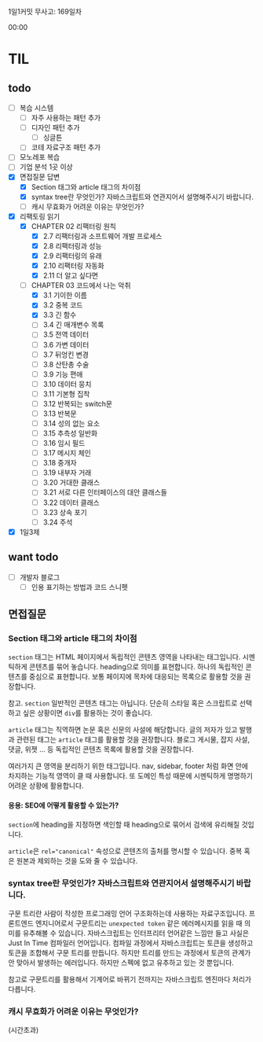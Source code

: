 1일1커밋 무사고: 169일차

00:00

# TIL

## todo

- [ ] 복습 시스템
  - [ ] 자주 사용하는 패턴 추가
  - [ ] 디자인 패턴 추가
    - [ ] 싱글튼
  - [ ] 코테 자료구조 패턴 추가
- [ ] 모노레포 복습
- [ ] 기업 분석 1곳 이상
- [x] 면접질문 답변
  - [x] Section 태그와 article 태그의 차이점
  - [x] syntax tree란 무엇인가? 자바스크립트와 연관지어서 설명해주시기 바랍니다.
  - [ ] 캐시 무효화가 어려운 이유는 무엇인가? 
- [x] 리팩토링 읽기
  - [x] CHAPTER 02 리팩터링 원칙
    - [x] 2.7 리팩터링과 소프트웨어 개발 프로세스
    - [x] 2.8 리팩터링과 성능
    - [x] 2.9 리팩터링의 유래
    - [x] 2.10 리팩터링 자동화
    - [x] 2.11 더 알고 싶다면
  - [ ] CHAPTER 03 코드에서 나는 악취
    - [x] 3.1 기이한 이름
    - [x] 3.2 중복 코드
    - [x] 3.3 긴 함수
    - [ ] 3.4 긴 매개변수 목록
    - [ ] 3.5 전역 데이터
    - [ ] 3.6 가변 데이터
    - [ ] 3.7 뒤엉킨 변경
    - [ ] 3.8 산탄총 수술
    - [ ] 3.9 기능 편애
    - [ ] 3.10 데이터 뭉치
    - [ ] 3.11 기본형 집착
    - [ ] 3.12 반복되는 switch문
    - [ ] 3.13 반복문
    - [ ] 3.14 성의 없는 요소
    - [ ] 3.15 추측성 일반화
    - [ ] 3.16 임시 필드
    - [ ] 3.17 메시지 체인
    - [ ] 3.18 중개자
    - [ ] 3.19 내부자 거래
    - [ ] 3.20 거대한 클래스
    - [ ] 3.21 서로 다른 인터페이스의 대안 클래스들
    - [ ] 3.22 데이터 클래스
    - [ ] 3.23 상속 포기
    - [ ] 3.24 주석
- [x] 1일3제

## want todo

- [ ] 개발자 블로그
  - [ ] 인용 표기하는 방법과 코드 스니펫

## 면접질문

### Section 태그와 article 태그의 차이점


`section` 태그는 HTML 페이지에서 독립적인 콘텐츠 영역을 나타내는 태그입니다. 시멘틱하게 콘텐츠를 묶어 놓습니다. heading으로 의미를 표현합니다. 하나의 독립적인 콘텐츠를 중심으로 표현합니다. 보통 페이지에 목차에 대응되는 목록으로 활용할 것을 권장합니다.

참고. `section` 일반적인 콘텐츠 태그는 아닙니다. 단순히 스타일 혹은 스크립트로 선택하고 싶은 상황이면 `div`를 활용하는 것이 좋습니다.

`article` 태그는 직역하면 논문 혹은 신문의 사설에 해당합니다. 글의 저자가 있고 발행과 관련된 태그는 `article` 태그를 활용할 것을 권장합니다. 블로그 게시물, 잡지 사설, 댓글, 위젯 ... 등 독립적인 콘텐츠 목록에 활용할 것을 권장합니다.

여러가지 큰 영역을 분리하기 위한 태그입니다. nav, sidebar, footer 처럼 화면 안에 차지하는 기능적 영역이 클 때 사용합니다. 또 도메인 특성 때문에 시멘틱하게 명명하기 어려운 상황에 활용합니다.

#### 응용: SEO에 어떻게 활용할 수 있는가?

`section`에 heading을 지정하면 색인할 때 heading으로 묶어서 검색에 유리해질 것입니다.

`article`은 `rel="canonical"` 속성으로 콘텐츠의 출처를 명시할 수 있습니다. 중복 혹은 원본과 제외하는 것을 도와 줄 수 있습니다.

### syntax tree란 무엇인가? 자바스크립트와 연관지어서 설명해주시기 바랍니다.


구문 트리란 사람이 작성한 프로그래밍 언어 구조화하는데 사용하는 자료구조입니다. 프론트엔드 엔지니어로서 구문트리는 `unexpected token` 같은 에러메시지를 읽을 때 의미를 유추해볼 수 있습니다. 자바스크립트는 인터프리터 언어같은 느낌만 들고 사실은 Just In Time 컴파일러 언어입니다. 컴파일 과정에서 자바스크립트는 토큰을 생성하고 토큰을 조합해서 구문 트리를 만듭니다. 하지만 트리를 만드는 과정에서 토큰의 관계가 안 맞아서 발생하는 에러입니다. 하지만 스펙에 없고 유추하고 있는 것 뿐입니다.

참고로 구문트리를 활용해서 기계어로 바뀌기 전까지는 자바스크립트 엔진마다 처리가 다릅니다.

### 캐시 무효화가 어려운 이유는 무엇인가?

(시간초과)

